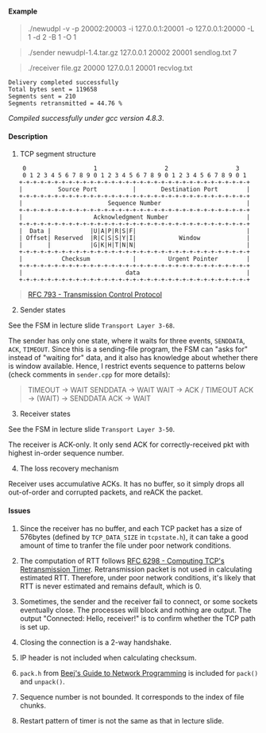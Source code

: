 #### Example

> ./newudpl -v -p 20002:20003 -i 127.0.0.1:20001  -o 127.0.0.1:20000 -L 1 -d 2 -B 1 -O 1

> ./sender newudpl-1.4.tar.gz 127.0.0.1 20002 20001 sendlog.txt 7

> ./receiver file.gz 20000 127.0.0.1 20001 recvlog.txt

```
Delivery completed successfully
Total bytes sent = 119658
Segments sent = 210
Segments retransmitted = 44.76 %
```

_Compiled successfully under gcc version 4.8.3_.

#### Description


1. TCP segment structure

```
    0                   1                   2                   3
    0 1 2 3 4 5 6 7 8 9 0 1 2 3 4 5 6 7 8 9 0 1 2 3 4 5 6 7 8 9 0 1
   +-+-+-+-+-+-+-+-+-+-+-+-+-+-+-+-+-+-+-+-+-+-+-+-+-+-+-+-+-+-+-+-+
   |          Source Port          |       Destination Port        |
   +-+-+-+-+-+-+-+-+-+-+-+-+-+-+-+-+-+-+-+-+-+-+-+-+-+-+-+-+-+-+-+-+
   |                        Sequence Number                        |
   +-+-+-+-+-+-+-+-+-+-+-+-+-+-+-+-+-+-+-+-+-+-+-+-+-+-+-+-+-+-+-+-+
   |                    Acknowledgment Number                      |
   +-+-+-+-+-+-+-+-+-+-+-+-+-+-+-+-+-+-+-+-+-+-+-+-+-+-+-+-+-+-+-+-+
   |  Data |           |U|A|P|R|S|F|                               |
   | Offset| Reserved  |R|C|S|S|Y|I|            Window             |
   |       |           |G|K|H|T|N|N|                               |
   +-+-+-+-+-+-+-+-+-+-+-+-+-+-+-+-+-+-+-+-+-+-+-+-+-+-+-+-+-+-+-+-+
   |           Checksum            |         Urgent Pointer        |
   +-+-+-+-+-+-+-+-+-+-+-+-+-+-+-+-+-+-+-+-+-+-+-+-+-+-+-+-+-+-+-+-+
   |                             data                              |
   +-+-+-+-+-+-+-+-+-+-+-+-+-+-+-+-+-+-+-+-+-+-+-+-+-+-+-+-+-+-+-+-+
```

 > [RFC 793 - Transmission Control Protocol](https://tools.ietf.org/html/rfc793#section-3.1)



2. Sender states

 See the FSM in lecture slide `Transport Layer 3-68`.

 The sender has only one state, where it waits for three events, `SENDDATA`, `ACK`, `TIMEOUT`.
 Since this is a sending-file program, the FSM can "asks for" instead of "waiting for" data, and it also has knowledge about whether there is window available.
 Hence, I restrict events sequence to patterns below (check comments in `sender.cpp` for more details):

 > TIMEOUT -> WAIT
 > SENDDATA -> WAIT
 > WAIT -> ACK / TIMEOUT
 > ACK -> (WAIT) -> SENDDATA
 > ACK -> WAIT

3. Receiver states

 See the FSM in lecture slide `Transport Layer 3-50`.

 The receiver is ACK-only. It only send ACK for correctly-received pkt with highest in-order sequence number.


4. The loss recovery mechanism

 Receiver uses accumulative ACKs. It has no buffer, so it simply drops all out-of-order and corrupted packets, and reACK the packet.



#### Issues

1. Since the receiver has no buffer, and each TCP packet has a size of 576bytes (defined by `TCP_DATA_SIZE` in `tcpstate.h`), it can take a good amount of time to tranfer the file under poor network conditions.

2. The computation of RTT follows [RFC 6298 - Computing TCP's Retransmission Timer](https://tools.ietf.org/html/rfc6298). Retransmission packet is not used in calculating estimated RTT. Therefore, under poor network conditions, it's likely that RTT is never estimated and remains default, which is 0.

3. Sometimes, the sender and the receiver fail to connect, or some sockets eventually close. The processes will block and nothing are output. The output "Connected: Hello, receiver!" is to confirm whether the TCP path is set up.

4. Closing the connection is a 2-way handshake.

5. IP header is not included when calculating checksum.

6. `pack.h` from [Beej's Guide to Network Programming](http://beej.us/guide/bgnet/) is included for `pack()` and `unpack()`.

7. Sequence number is not bounded. It corresponds to the index of file chunks.

8. Restart pattern of timer is not the same as that in lecture slide.







